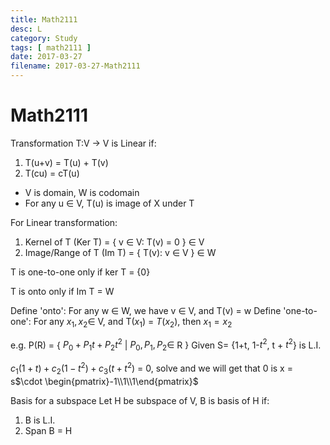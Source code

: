 ```yaml
---
title: Math2111
desc: L
category: Study
tags: [ math2111 ]
date: 2017-03-27
filename: 2017-03-27-Math2111
---
```


# Math2111

Transformation T:V $\rightarrow$ V is Linear if:

1. T(u+v) = T(u) + T(v)
2. T(cu) = cT(u)



- V is domain, W is codomain
- For any u $\in$ V, T(u) is image of X under T

For Linear transformation:

1. Kernel of T (Ker T) = { v $\in$ V: T(v) = 0 } $\in$ V
2. Image/Range of T (Im T) = { T(v): v $\in$ V } $\in$ W

T is one-to-one only if ker T = {0}

T is onto only if Im T = W

Define 'onto': For any w $\in$ W, we have v $\in$ V, and T(v) = w
Define 'one-to-one': For any $x_1, x_2 \in$ V, and T($x_1$) = $T(x_2)$, then $x_1 = x_2$

e.g. P(R) = { $P_0+P_1t+P_2t^2$ | $P_0, P_1, P_2 \in$ R }
Given S= {1+t, 1-$t^2$, t + $t^2$} is L.I.

$c_1(1+t)+c_2(1-t^2)+c_3(t+t^2)$ = 0, solve and we will get that 0 is x = s$\cdot \begin{pmatrix}-1\\1\\1\end{pmatrix}$

Basis for a subspace
Let H be subspace of V, B is basis of H if:

1. B is L.I.
2. Span B = H

